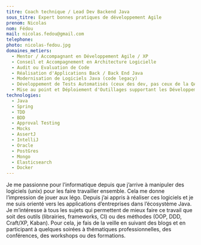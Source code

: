 ```yaml
---
titre: Coach technique / Lead Dev Backend Java
sous_titre: Expert bonnes pratiques de développement Agile
prenom: Nicolas
nom: Fédou
mail: nicolas.fedou@gmail.com
telephone:
photo: nicolas-fedou.jpg
domaines_metiers:
  - Mentor / Accompagnant en Développement Agile / XP
  - Conseil et Accompagnement en Architecture Logicielle
  - Audit ou Evaluation de Code
  - Réalisation d'Applications Back / Back End Java
  - Modernisation de Logiciels Java (code legacy)
  - Développement de Tests Automatisés (ceux des dev, pas ceux de la QA)
  - Mise au point et Déploiement d'Outillages supportant les Développements Agile (Intégration Continue, Gestion de Versions, etc.)
technologies:
  - Java
  - Spring
  - TDD
  - BDD
  - Approval Testing
  - Mocks
  - AssertJ
  - IntelliJ
  - Oracle
  - PostGres
  - Mongo
  - Elasticsearch
  - Docker
---
```

Je me passionne pour l’informatique depuis que j’arrive à manipuler des logiciels (unix) pour les faire travailler ensemble.
Cela me donne l’impression de jouer aux légo.
Depuis j’ai appris à réaliser ces logiciels et je me suis orienté vers les applications d’entreprises dans l’écosystème Java.
Je m’intéresse à tous les sujets qui permettent de mieux faire ce travail que soit des outils (librairies, frameworks, CI) ou des méthodes (OOP, DDD, Craft/XP, Kaban).
Pour cela, je fais de la veille en suivant des blogs et en participant à quelques soirées à thématiques professionnelles, des conférences, des workshops ou des formations.
